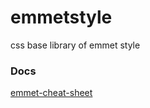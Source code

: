 emmetstyle
==========

css base library of emmet style


### Docs

[emmet-cheat-sheet](http://docs.emmet.io/cheat-sheet/)

